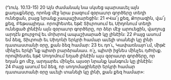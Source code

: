 (Ղուկ. 10.13-15)
20 Այն ժամանակ նա սկսեց պարսաւել այն քաղաքները, որոնց մէջ նրա բազում զօրաւոր գործերը տեղի ունեցան, բայց նրանք չապաշխարեցին: 21 «Վա՜յ քեզ, Քորազին, վա՜յ քեզ, Բեթսայիդա. որովհետեւ եթէ Տիւրոսում եւ Սիդոնում տեղի ունեցած լինէին այն զօրաւոր գործերը, որ ձեր մէջ արուեցին, վաղուց արդէն քուրջով եւ մոխրով ապաշխարած կը լինէին: 22 Բայց ասում եմ ձեզ, Տիւրոսի եւ Սիդոնի երկրի համար աւելի տանելի կը լինի դատաստանի օրը, քան ձեզ համար: 23 Եւ դո՛ւ, Կափառնայո՛ւմ, միթէ մինչեւ երկի՞նք պիտի բարձրանաս. ո՛չ, պիտի իջնես մինչեւ դժոխք. որովհետեւ եթէ Սոդոմում եղած լինէին այս զօրաւոր գործերը, որ եղան քո մէջ, արդարեւ մինչեւ այսօր նրանք կանգուն կը լինէին: 24 Բայց ասում եմ ձեզ, որ սոդոմացիների երկրի համար դատաստանի օրը աւելի տանելի կը լինի, քան քեզ համար»:
